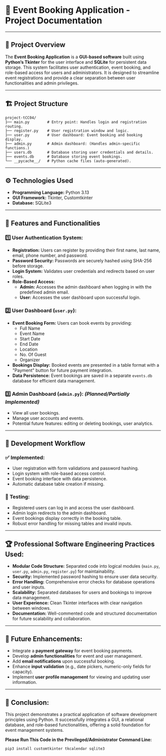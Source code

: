 # 🎯 **Event Booking Application - Project Documentation**

---

## 📝 **Project Overview**  
The **Event Booking Application** is a **GUI-based software** built using **Python’s Tkinter** for the user interface and **SQLite** for persistent data storage. This system facilitates user authentication, event booking, and role-based access for users and administrators. It is designed to streamline event registrations and provide a clear separation between user functionalities and admin privileges.

---

## 🏗️ **Project Structure**  
```
project-tCC04/
├── main.py        # Entry point: Handles login and registration routing.
├── register.py    # User registration window and logic.
├── user.py        # User dashboard: Event booking and booking display.
├── admin.py       # Admin dashboard: (Handles admin-specific functions.)
├── users.db       # Database storing user credentials and details.
├── events.db      # Database storing event bookings.
└── __pycache__/   # Python cache files (auto-generated).
```

---

## ⚙️ **Technologies Used**  
- **Programming Language:** Python 3.13  
- **GUI Framework:** Tkinter, Customtkinter
- **Database:** SQLite3  

---

## 🧩 **Features and Functionalities**  
### 1️⃣ **User Authentication System:**
- **Registration:** Users can register by providing their first name, last name, email, phone number, and password.
- **Password Security:** Passwords are securely hashed using SHA-256 before storage.
- **Login System:** Validates user credentials and redirects based on user roles.
- **Role-Based Access:**
  - **Admin:** Accesses the admin dashboard when logging in with the predefined admin email.
  - **User:** Accesses the user dashboard upon successful login.

### 2️⃣ **User Dashboard (`user.py`):**
- **Event Booking Form:** Users can book events by providing:
  - Full Name  
  - Event Name  
  - Start Date  
  - End Date  
  - Location  
  - No. Of Guest
  - Organizer  
- **Bookings Display:** Booked events are presented in a table format with a "Payment" button for future payment integration.
- **Data Persistence:** Event bookings are saved in a separate `events.db` database for efficient data management.

### 3️⃣ **Admin Dashboard (`admin.py`):** *(Planned/Partially Implemented)*
- View all user bookings.
- Manage user accounts and events.
- Potential future features: editing or deleting bookings, user analytics.

---

## 🚀 **Development Workflow**  
### ✅ **Implemented:**  
- User registration with form validations and password hashing.  
- Login system with role-based access control.  
- Event booking interface with data persistence.  
- Automatic database table creation if missing.  

### 🧪 **Testing:**  
- Registered users can log in and access the user dashboard.  
- Admin login redirects to the admin dashboard.  
- Event bookings display correctly in the booking table.  
- Robust error handling for missing tables and invalid inputs.  

---

## 🏆 **Professional Software Engineering Practices Used:**  
- **Modular Code Structure:** Separated code into logical modules (`main.py`, `user.py`, `admin.py`, `register.py`) for maintainability.  
- **Security:** Implemented password hashing to ensure user data security.  
- **Error Handling:** Comprehensive error checks for database operations and user inputs.  
- **Scalability:** Separated databases for users and bookings to improve data management.  
- **User Experience:** Clean Tkinter interfaces with clear navigation between windows.  
- **Documentation:** Well-commented code and structured documentation for future scalability and collaboration.  

---

## 📅 **Future Enhancements:**  
- Integrate a **payment gateway** for event booking payments.  
- Develop **admin functionalities** for event and user management.  
- Add **email notifications** upon successful booking.  
- Enhance **input validation** (e.g., date pickers, numeric-only fields for capacity).  
- Implement **user profile management** for viewing and updating user information.  

---

## 🙌 **Conclusion:**  
This project demonstrates a practical application of software development principles using Python. It successfully integrates a GUI, a relational database, and role-based functionalities, offering a solid foundation for event management systems.

**Please Run This Code in the Previleged/Administrator Command Line:**
```
pip3 install customtkinter tkcalendar sqlite3
```